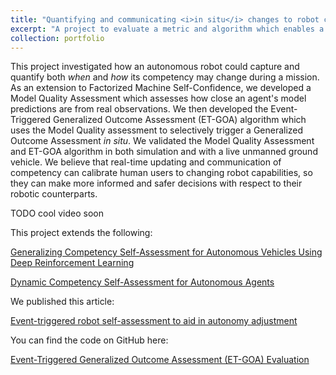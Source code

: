 ```yaml
---
title: "Quantifying and communicating <i>in situ</i> changes to robot competency"
excerpt: "A project to evaluate a metric and algorithm which enables a robot to quantify <i>when</i> and <i>how</i> its competency changes <i>in situ</i>."
collection: portfolio
---
```


This project investigated how an autonomous robot could capture and quantify both <i>when</i> and <i>how</i> its
competency may change during a mission. As an extension to Factorized Machine Self-Confidence, we developed a Model
Quality Assessment which assesses how close an agent's model predictions are from real observations. We then developed
the Event-Triggered Generalized Outcome Assessment (ET-GOA) algorithm which uses the Model Quality assessment to selectively
trigger a Generalized Outcome Assessment <i>in situ</i>. We validated the Model Quality Assessment and ET-GOA algorithm
in both simulation and with a live unmanned ground vehicle. We believe that real-time updating and communication of
competency can calibrate human users to changing robot capabilities, so they can make more informed and safer decisions
with respect to their robotic counterparts.

TODO cool video soon

<!--br/><img src='/images/500x300.png'-->

This project extends the following:

[Generalizing Competency Self-Assessment for Autonomous Vehicles Using Deep Reinforcement Learning](https://arc.aiaa.org/doi/10.2514/6.2022-2496)

[Dynamic Competency Self-Assessment for Autonomous Agents](https://arxiv.org/abs/2303.01646)

We published this article: 

[Event-triggered robot self-assessment to aid in autonomy adjustment](https://www.frontiersin.org/articles/10.3389/frobt.2023.1294533/full)

You can find the code on GitHub here: 

[Event-Triggered Generalized Outcome Assessment (ET-GOA) Evaluation](https://github.com/nickconlon/goa_robot_study)